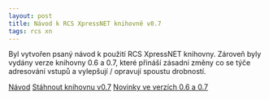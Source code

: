 ```yaml
---
layout: post
title: Návod k RCS XpressNET knihovně v0.7
tags: rcs xn
---
```


Byl vytvořen psaný návod k použití RCS XpressNET knihovny. Zároveň byly vydány
verze knihovny 0.6 a 0.7, které přináší zásadní změny co se týče adresování
vstupů a vylepšují / opravují spoustu drobností.

<a class="btn" href="https://github.com/kmzbrnoI/rcs-lib-XpressNET-qt/wiki">Návod</a>
<a class="btn" href="https://github.com/kmzbrnoI/rcs-lib-XpressNET-qt/releases">Stáhnout knihovnu v0.7</a>
<a class="btn" href="https://github.com/kmzbrnoI/rcs-lib-XpressNET-qt/releases">Novinky ve verzích 0.6 a 0.7</a>
